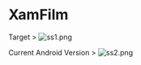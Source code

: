 # XamFilm

Target >
![ss1.png](https://raw.githubusercontent.com/heRanarchy/XamFilm/master/images/mobileui.png)

Current Android Version >
![ss2.png](https://raw.githubusercontent.com/heRanarchy/XamFilm/master/images/current.jpg)
